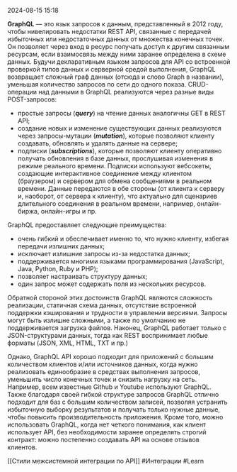 2024-08-15 15:18

**GraphQL** — это язык запросов к данным, представленный в 2012 году, чтобы нивелировать недостатки REST API, связанные с передачей избыточных или недостаточных данных от множества конечных точек. Он позволяет через вход в ресурс получать доступ к другим связанным ресурсам, если взаимосвязь между ними заранее определена в схеме данных. Будучи декларативным языком запросов для API со встроенной проверкой типов данных и серверной средой выполнения, GraphQL возвращает сложный граф данных (отсюда и слово Graph в названии), уменьшая количество запросов по сети до одного показа. CRUD-операции над данными в GraphQL реализуются через разные виды POST-запросов:

- простые запросы (**_query_**) на чтение данных аналогичны GET в REST API;
- создание новых и изменение существующих данных реализуются через запросы-мутации (**_mutation_**), которые позволяют клиенту создавать, обновлять и удалять данные на сервере;
- подписки (**_subscriptions_**), которые позволяют клиенту оперативно получать обновления в базе данных, прослушивая изменения в режиме реального времени. Подписки используют вебсокеты, создающие интерактивное соединение между клиентом (браузером) и сервером для обмена сообщениями в реальном времени. Данные передаются в обе стороны (от клиента к серверу и, наоборот, от сервера к клиенту), что актуально для сценариев длительного соединения в реальном времени, например, онлайн-биржа, онлайн-игры и пр.

GraphQL предоставляет следующие преимущества:

- очень гибкий и обеспечивает именно то, что нужно клиенту, избегая передачи излишних данных;
- исключает излишние запросы из-за недостатка данных;
- поддерживается многими языками программирования (JavaScript, Java, Python, Ruby и PHP);
- позволяет настраивать структуру данных;
- один запрос может содержать поля из нескольких ресурсов.

Обратной стороной этих достоинств GraphQL являются сложность реализации, статичная схема данных, отсутствие встроенной поддержки кэширования и трудности в управлении версиями. Запросы могут быть излишне сложными, а также по умолчанию не поддерживается загрузка файлов. Наконец, GraphQL работает только с JSON-структурами данных, тогда как REST воспринимает любые форматы (JSON, XML, HTML, TXT и пр.)

Однако, GraphQL API хорошо подходит для приложений с большим количеством клиентов и/или источников данных, когда нужно реализовать единообразие в средствах выполнения запросов, уменьшить число конечных точек и снизить нагрузку на сеть. Например, всем известные Github и Youtube используют GraphQL. Также благодаря своей гибкой структуре запросов GraphQL отлично подходит для баз с большим количеством записей, позволяя устранить избыточную выборку результатов и получать только нужные данные, чтобы повысить производительность приложения. Кроме того, можно использовать GraphQL, когда нет четкого понимания, как клиент использует API, без необходимости заранее определять строгий контракт: можно постепенно создавать API на основе отзывов клиентов.



[[Стили межсистемной интеграции по API]] 
#Интеграции 
#Learn